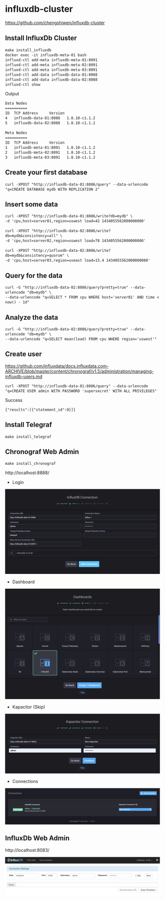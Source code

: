 # influxdb-cluster

https://github.com/chengshiwen/influxdb-cluster

## Install InfluxDb Cluster

```shell
make install_influxdb
docker exec -it influxdb-meta-01 bash
influxd-ctl add-meta influxdb-meta-01:8091
influxd-ctl add-meta influxdb-meta-02:8091
influxd-ctl add-meta influxdb-meta-03:8091
influxd-ctl add-data influxdb-data-01:8088
influxd-ctl add-data influxdb-data-02:8088
influxd-ctl show
```

Output

```shell
Data Nodes
==========
ID	TCP Address		Version
4	influxdb-data-01:8088	1.8.10-c1.1.2
5	influxdb-data-02:8088	1.8.10-c1.1.2

Meta Nodes
==========
ID	TCP Address		Version
1	influxdb-meta-01:8091	1.8.10-c1.1.2
2	influxdb-meta-02:8091	1.8.10-c1.1.2
3	influxdb-meta-03:8091	1.8.10-c1.1.2
```

## Create your first database

```shell
curl -XPOST "http://influxdb-data-01:8086/query" --data-urlencode "q=CREATE DATABASE mydb WITH REPLICATION 2"
```

## Insert some data

```shell
curl -XPOST "http://influxdb-data-01:8086/write?db=mydb" \
-d 'cpu,host=server01,region=uswest load=42 1434055562000000000'

curl -XPOST "http://influxdb-data-02:8086/write?db=mydb&consistency=all" \
-d 'cpu,host=server02,region=uswest load=78 1434055562000000000'

curl -XPOST "http://influxdb-data-02:8086/write?db=mydb&consistency=quorum" \
-d 'cpu,host=server03,region=useast load=15.4 1434055562000000000'
```

## Query for the data

```shell
curl -G "http://influxdb-data-02:8086/query?pretty=true" --data-urlencode "db=mydb" \
--data-urlencode "q=SELECT * FROM cpu WHERE host='server01' AND time < now() - 1d"
```

## Analyze the data

```shell
curl -G "http://influxdb-data-02:8086/query?pretty=true" --data-urlencode "db=mydb" \
--data-urlencode "q=SELECT mean(load) FROM cpu WHERE region='uswest'"
```

## Create user

https://github.com/influxdata/docs.influxdata.com-ARCHIVE/blob/master/content/chronograf/v1.5/administration/managing-influxdb-users.md

```shell
curl -XPOST "http://influxdb-data-01:8086/query" --data-urlencode "q=CREATE USER admin WITH PASSWORD 'supersecret' WITH ALL PRIVILEGES"
```

Success

```
{"results":[{"statement_id":0}]}
```

## Install Telegraf

```shell
make install_telegraf
```

## Chronograf Web Admin

```shell
make install_chronograf
```

http://localhost:8888/

- Login

![Alt text](screenshots/chronograf-1.png)

- Dashboard

![Alt text](screenshots/chronograf-2.png)

- Kapacitor (Skip)

![Alt text](screenshots/chronograf-3.png)

- Connections

![Alt text](screenshots/chronograf-4.png)

## InfluxDb Web Admin

http://localhost:8083/

![Alt text](screenshots/influxdb-admin-1.png)

